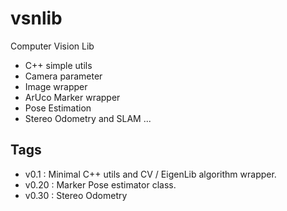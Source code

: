 # vsnlib
  

Computer Vision Lib

* C++ simple utils
* Camera parameter
* Image wrapper 
* ArUco Marker wrapper
* Pose Estimation
* Stereo Odometry and SLAM
...

## Tags
* v0.1 : Minimal C++ utils and CV / EigenLib algorithm wrapper.
* v0.20 : Marker Pose estimator class.
* v0.30 : Stereo Odometry
